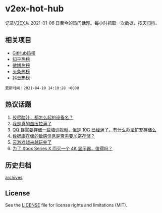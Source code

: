 # v2ex-hot-hub

 记录[V2EX](https://www.v2ex.com/)从 2021-01-06 日至今的热门话题。每小时抓取一次数据，按天[归档](archives)。
 
 ## 相关项目

- [GitHub热榜](https://github.com/snaildev/github-hot-hub)
- [知乎热榜](https://github.com/snaildev/zhihu-hot-hub)
- [微博热榜](https://github.com/snaildev/weibo-hot-hub)
- [头条热榜](https://github.com/snaildev/toutiao-hot-hub)
- [抖音热榜](https://github.com/snaildev/douyin-hot-hub)


 `更新时间：2021-04-10 14:10:28 +0800`

## 热议话题

1. [绞尽脑汁，都怎么起的设备名？](https://www.v2ex.com/t/769488)
1. [我是真的血压拉满了](https://www.v2ex.com/t/769474)
1. [QQ 群需要存储一些培训视频，但是 10G 已经满了，有什么办法扩充存储么](https://www.v2ex.com/t/769419)
1. [数据库存储的敏感信息是否需要加密存储？](https://www.v2ex.com/t/769456)
1. [云游戏越来越玩完了](https://www.v2ex.com/t/769545)
1. [为了 Xbox Series X 而买一个 4K 显示器，值得吗？](https://www.v2ex.com/t/769447)

## 历史归档

[archives](archives)

## License

See the [LICENSE](LICENSE) file for license rights and limitations (MIT).
